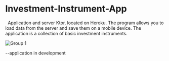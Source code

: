# Investment-Instrument-App

  Application and server Ktor, located on Heroku. The program allows you to load data from the server and save them on a mobile device. The application is a collection of basic investment instruments.
 
 ![Group 1](https://user-images.githubusercontent.com/62247805/167104773-59c1a4bc-46c6-4d32-b76d-6a92725b4066.png)

  

--application in development
